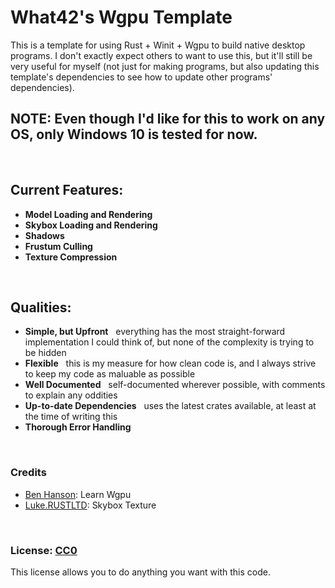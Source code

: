 # What42's Wgpu Template

This is a template for using Rust + Winit + Wgpu to build native desktop programs. I don't exactly expect others to want to use this, but it'll still be very useful for myself (not just for making programs, but also updating this template's dependencies to see how to update other programs' dependencies).

## NOTE: Even though I'd like for this to work on any OS, only Windows 10 is tested for now.

<br>

## Current Features:

- **Model Loading and Rendering**
- **Skybox Loading and Rendering**
- **Shadows**
- **Frustum Culling**
- **Texture Compression**

<br>

## Qualities:

- **Simple, but Upfront** &nbsp; everything has the most straight-forward implementation I could think of, but none of the complexity is trying to be hidden
- **Flexible** &nbsp; this is my measure for how clean code is, and I always strive to keep my code as maluable as possible
- **Well Documented** &nbsp; self-documented wherever possible, with comments to explain any oddities
- **Up-to-date Dependencies** &nbsp; uses the latest crates available, at least at the time of writing this
- **Thorough Error Handling**

<br>

### Credits

- [Ben Hanson](https://github.com/sotrh): Learn Wgpu
- [Luke.RUSTLTD](https://opengameart.org/users/lukerustltd): Skybox Texture

<br>

### License: [CC0](LICENSE)

This license allows you to do anything you want with this code.
